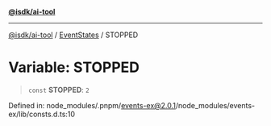 [**@isdk/ai-tool**](../../../README.md)

***

[@isdk/ai-tool](../../../globals.md) / [EventStates](../README.md) / STOPPED

# Variable: STOPPED

> `const` **STOPPED**: `2`

Defined in: node\_modules/.pnpm/events-ex@2.0.1/node\_modules/events-ex/lib/consts.d.ts:10
